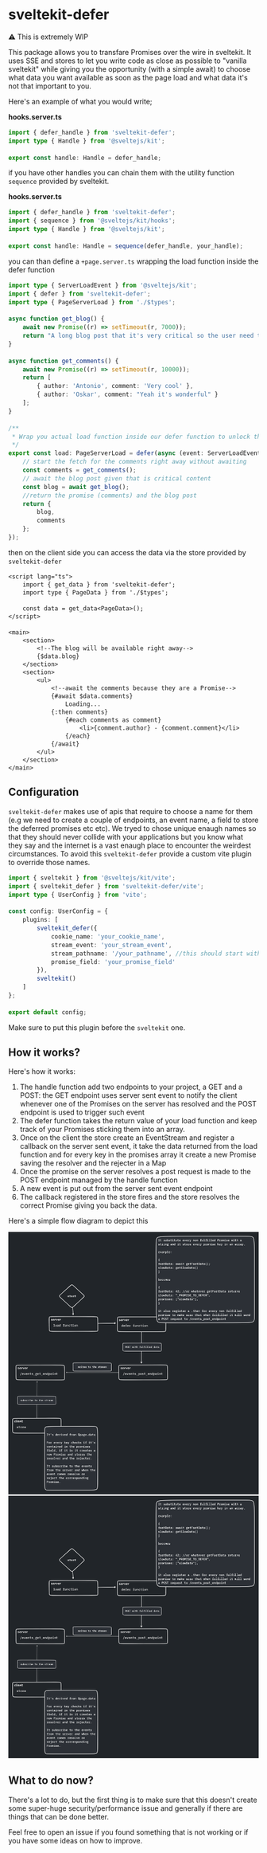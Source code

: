 # sveltekit-defer

⚠ This is extremely WIP

This package allows you to transfare Promises over the wire in sveltekit. It uses SSE and stores to let you write code as close as possible to "vanilla sveltekit" while giving you the opportunity (with a simple await) to choose what data you want available as soon as the page load and what data it's not that important to you.

Here's an example of what you would write;

**hooks.server.ts**

```ts
import { defer_handle } from 'sveltekit-defer';
import type { Handle } from '@sveltejs/kit';

export const handle: Handle = defer_handle;
```

if you have other handles you can chain them with the utility function `sequence` provided by sveltekit.

**hooks.server.ts**

```ts
import { defer_handle } from 'sveltekit-defer';
import { sequence } from '@sveltejs/kit/hooks';
import type { Handle } from '@sveltejs/kit';

export const handle: Handle = sequence(defer_handle, your_handle);
```

you can than define a `+page.server.ts` wrapping the load function inside the defer function

```ts
import type { ServerLoadEvent } from '@sveltejs/kit';
import { defer } from 'sveltekit-defer';
import type { PageServerLoad } from './$types';

async function get_blog() {
	await new Promise((r) => setTimeout(r, 7000));
	return "A long blog post that it's very critical so the user need to see it right away";
}

async function get_comments() {
	await new Promise((r) => setTimeout(r, 10000));
	return [
		{ author: 'Antonio', comment: 'Very cool' },
		{ author: 'Oskar', comment: "Yeah it's wonderful" }
	];
}

/**
 * Wrap you actual load function inside our defer function to unlock the defer functionality
 */
export const load: PageServerLoad = defer(async (event: ServerLoadEvent) => {
	// start the fetch for the comments right away without awaiting
	const comments = get_comments();
	// await the blog post given that is critical content
	const blog = await get_blog();
	//return the promise (comments) and the blog post
	return {
		blog,
		comments
	};
});
```

then on the client side you can access the data via the store provided by `sveltekit-defer`

```svelte
<script lang="ts">
	import { get_data } from 'sveltekit-defer';
	import type { PageData } from './$types';

	const data = get_data<PageData>();
</script>

<main>
	<section>
		<!--The blog will be available right away-->
		{$data.blog}
	</section>
	<section>
		<ul>
			<!--await the comments because they are a Promise-->
			{#await $data.comments}
				Loading...
			{:then comments}
				{#each comments as comment}
					<li>{comment.author} - {comment.comment}</li>
				{/each}
			{/await}
		</ul>
	</section>
</main>
```

## Configuration

`sveltekit-defer` makes use of apis that require to choose a name for them (e.g we need to create a couple of endpoints, an event name, a field to store the deferred promises etc etc). We tryed to chose unique enaugh names so that they should never collide with your applications but you know what they say and the internet is a vast enaugh place to encounter the weirdest circumstances. To avoid this `sveltekit-defer` provide a custom vite plugin to override those names.

```ts
import { sveltekit } from '@sveltejs/kit/vite';
import { sveltekit_defer } from 'sveltekit-defer/vite';
import type { UserConfig } from 'vite';

const config: UserConfig = {
	plugins: [
		sveltekit_defer({
			cookie_name: 'your_cookie_name',
			stream_event: 'your_stream_event',
			stream_pathname: '/your_pathname', //this should start with a / but don't worry, if you don't we take care of it
			promise_field: 'your_promise_field'
		}),
		sveltekit()
	]
};

export default config;
```

Make sure to put this plugin before the `sveltekit` one.

## How it works?

Here's how it works:

1. The handle function add two endpoints to your project, a GET and a POST: the GET endpoint uses server sent event to notify the client whenever one of the Promises on the server has resolved and the POST endpoint is used to trigger such event
1. The defer function takes the return value of your load function and keep track of your Promises sticking them into an array.
1. Once on the client the store create an EventStream and register a callback on the server sent event, it take the data returned from the load function and for every key in the promises array it create a new Promise saving the resolver and the rejecter in a Map
1. Once the promise on the server resolves a post request is made to the POST endpoint managed by the handle function
1. A new event is put out from the server sent event endpoint
1. The callback registered in the store fires and the store resolves the correct Promise giving you back the data.

Here's a simple flow diagram to depict this

![](https://raw.githubusercontent.com/paoloricciuti/sveltekit-defer/master/.github/flow.png#gh-light-mode-only)
![](https://raw.githubusercontent.com/paoloricciuti/sveltekit-defer/master/.github/flow_dark.png#gh-dark-mode-only)

## What to do now?

There's a lot to do, but the first thing is to make sure that this doesn't create some super-huge security/performance issue and generally if there are things that can be done better.

Feel free to open an issue if you found something that is not working or if you have some ideas on how to improve.
